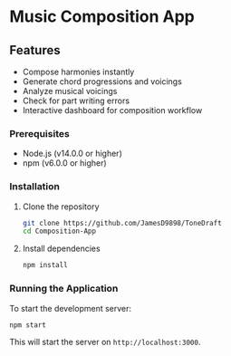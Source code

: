 # Music Composition App

## Features

- Compose harmonies instantly
- Generate chord progressions and voicings
- Analyze musical voicings
- Check for part writing errors
- Interactive dashboard for composition workflow

### Prerequisites

- Node.js (v14.0.0 or higher)
- npm (v6.0.0 or higher)

### Installation

1. Clone the repository

   ```bash
   git clone https://github.com/JamesD9898/ToneDraft
   cd Composition-App
   ```

2. Install dependencies
   ```bash
   npm install
   ```

### Running the Application

To start the development server:

```bash
npm start
```

This will start the server on `http://localhost:3000`.
